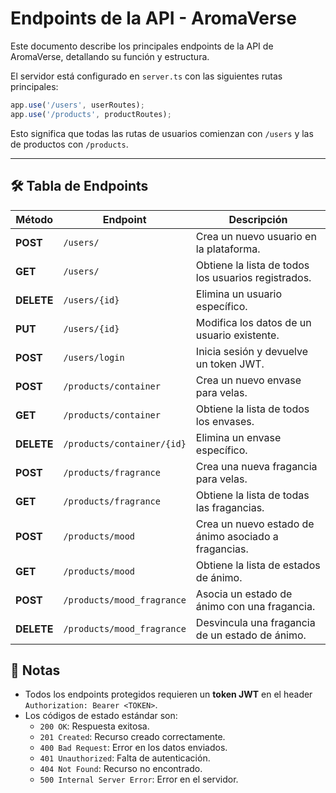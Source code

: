 # Endpoints de la API - AromaVerse

Este documento describe los principales endpoints de la API de AromaVerse, detallando su función y estructura.

El servidor está configurado en `server.ts` con las siguientes rutas principales:

```typescript
app.use('/users', userRoutes);
app.use('/products', productRoutes);
```

Esto significa que todas las rutas de usuarios comienzan con `/users` y las de productos con `/products`.

---

## 🛠️ Tabla de Endpoints

| Método | Endpoint | Descripción |
|--------|---------|-------------|
| **POST** | `/users/` | Crea un nuevo usuario en la plataforma. |
| **GET** | `/users/` | Obtiene la lista de todos los usuarios registrados. |
| **DELETE** | `/users/{id}` | Elimina un usuario específico. |
| **PUT** | `/users/{id}` | Modifica los datos de un usuario existente. |
| **POST** | `/users/login` | Inicia sesión y devuelve un token JWT. |
| **POST** | `/products/container` | Crea un nuevo envase para velas. |
| **GET** | `/products/container` | Obtiene la lista de todos los envases. |
| **DELETE** | `/products/container/{id}` | Elimina un envase específico. |
| **POST** | `/products/fragrance` | Crea una nueva fragancia para velas. |
| **GET** | `/products/fragrance` | Obtiene la lista de todas las fragancias. |
| **POST** | `/products/mood` | Crea un nuevo estado de ánimo asociado a fragancias. |
| **GET** | `/products/mood` | Obtiene la lista de estados de ánimo. |
| **POST** | `/products/mood_fragrance` | Asocia un estado de ánimo con una fragancia. |
| **DELETE** | `/products/mood_fragrance` | Desvincula una fragancia de un estado de ánimo. |

## 📌 Notas
- Todos los endpoints protegidos requieren un **token JWT** en el header `Authorization: Bearer <TOKEN>`.
- Los códigos de estado estándar son:
  - `200 OK`: Respuesta exitosa.
  - `201 Created`: Recurso creado correctamente.
  - `400 Bad Request`: Error en los datos enviados.
  - `401 Unauthorized`: Falta de autenticación.
  - `404 Not Found`: Recurso no encontrado.
  - `500 Internal Server Error`: Error en el servidor.

